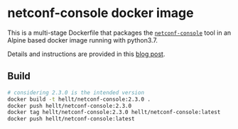 # netconf-console docker image
This is a multi-stage Dockerfile that packages the [`netconf-console`](https://pypi.org/project/netconf-console/) tool in an Alpine based docker image running with python3.7.

Details and instructions are provided in this [blog post](https://netdevops.me/2020/netconf-console-in-a-docker-container/).

## Build
```bash
# considering 2.3.0 is the intended version
docker build -t hellt/netconf-console:2.3.0 .
docker push hellt/netconf-console:2.3.0
docker tag hellt/netconf-console:2.3.0 hellt/netconf-console:latest
docker push hellt/netconf-console:latest
```
